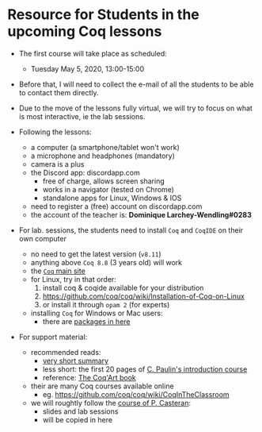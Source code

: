 # Resource for Students in the upcoming Coq lessons

- The first course will take place as scheduled:
  * Tuesday May 5, 2020, 13:00-15:00

- Before that, I will need to collect the e-mail
  of all the students to be able to contact them
  directly.

- Due to the move of the lessons fully virtual, we will
  try to focus on what is most interactive,
  ie the lab sessions.

- Following the lessons:
  * a computer (a smartphone/tablet won't work)
  * a microphone and headphones (mandatory)
  * camera is a plus
  * the Discord app: discordapp.com
    - free of charge, allows screen sharing
    - works in a navigator (tested on Chrome)
    - standalone apps for Linux, Windows & IOS
  - need to register a (free) account on discordapp.com
  - the account of the teacher is: **Dominique Larchey-Wendling#0283**

- For lab. sessions, the students need to install
  `Coq` and `CoqIDE` on their own computer
  - no need to get the latest version (`v8.11`)
  - anything above `Coq 8.8` (3 years old) will work
  - the [`Coq` main site](https://coq.inria.fr)
  - for Linux, try in that order:
    1. install coq & coqide available for your distribution
    2. https://github.com/coq/coq/wiki/Installation-of-Coq-on-Linux
    3. or install it through `opam 2` (for experts)
  - installing `Coq` for Windows or Mac users:
    - there are [packages in here](https://github.com/coq/coq/releases/tag/V8.11.0)

- For support material:
  - recommended reads:
    - [very short summary](https://coq.inria.fr/a-short-introduction-to-coq)
    - less short: the first 20 pages of [C. Paulin's introduction course](https://www.lri.fr/~paulin/LASER/course-notes.pdf) 
    - reference: [The Coq'Art book](https://www.labri.fr/perso/casteran/CoqArt) 
  - their are many Coq courses available online
    - eg. https://github.com/coq/coq/wiki/CoqInTheClassroom
  - we will roughtly follow the [course of P. Casteran](https://www.labri.fr/perso/casteran/FM/Logique):
    - slides and lab sessions
    - will be copied in here

